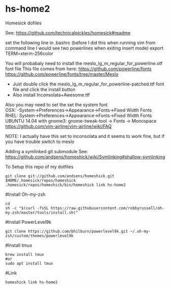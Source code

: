 # hs-home2
Homesick dofiles

See: https://github.com/technicalpickles/homesick#readme


set the following line in .bashrc (before I did this when running vim from command line I would see two powerlines when exiting insert mode)
export TERM=xterm-256color

You will probabaly need to install the meslo_lg_m_regular_for_powerline.otf font file
This file comes from here: 
https://github.com/powerline/fonts
https://github.com/powerline/fonts/tree/master/Meslo

- Just double click the meslo_lg_m_regular_for_powerline-patched.ttf font file and click the install button
- Also install Inconsolata+Awesome.ttf 

Also you may need to set the set the system font  
OSX: -System->Preferences->Appearance->Fonts->Fixed Width Fonts  
RHEL: System->Preferences->Appearance->Fonts->Fixed Width Fonts  
UBUNTU 14.04 with gnome3: gnome-tweak-tool -> Fonts -> Monospace  
https://github.com/vim-airline/vim-airline/wiki/FAQ

NOTE: I actually have this set to inconsolata and it seems to work fine, but if you have trouble switch to meslo


Adding a symlinked git submodule
See: https://github.com/andsens/homeshick/wiki/Symlinking#shallow-symlinking

To Setup this repo of my dotfiles
```
git clone git://github.com/andsens/homeshick.git $HOME/.homesick/repos/homeshick
.homesick/repos/homeshick/bin/homeshick link hs-home2
```

#Install Oh-my-zsh
```
cd
sh -c "$(curl -fsSL https://raw.githubusercontent.com/robbyrussell/oh-my-zsh/master/tools/install.sh)"
```
#Install PowerLevel9k
```
git clone https://github.com/bhilburn/powerlevel9k.git ~/.oh-my-zsh/custom/themes/powerlevel9k
```
#Install tmux
```
brew install tmux
#or
sudo apt install tmux
```
#Link
```
homeshick link hs-home2
```

